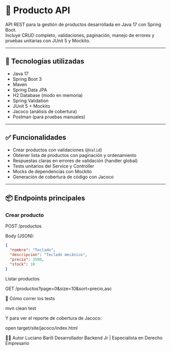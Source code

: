 # 🛒 Producto API

API REST para la gestión de productos desarrollada en Java 17 con Spring Boot.  
Incluye CRUD completo, validaciones, paginación, manejo de errores y pruebas unitarias con JUnit 5 y Mockito.

---

## 🚀 Tecnologías utilizadas

- Java 17
- Spring Boot 3
- Maven
- Spring Data JPA
- H2 Database (modo en memoria)
- Spring Validation
- JUnit 5 + Mockito
- Jacoco (análisis de cobertura)
- Postman (para pruebas manuales)

---

## ✅ Funcionalidades

- Crear productos con validaciones (`@Valid`)
- Obtener lista de productos con paginación y ordenamiento
- Respuestas claras en errores de validación (handler global)
- Tests unitarios del Service y Controller
- Mocks de dependencias con Mockito
- Generación de cobertura de código con Jacoco

---

## 📦 Endpoints principales

### Crear producto
POST /productos

Body (JSON):
```json
{
  "nombre": "Teclado",
  "descripcion": "Teclado mecánico",
  "precio": 3500,
  "stock": 10
}
```


Listar productos


GET /productos?page=0&size=10&sort=precio,asc


🧪 Cómo correr los tests

mvn clean test

Y para ver el reporte de cobertura de Jacoco:

open target/site/jacoco/index.html


👨‍💻 Autor
Luciano Barili
Desarrollador Backend Jr | Especialista en Derecho Empresario

